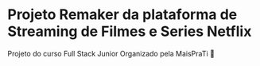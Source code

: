 # Projeto Remaker da plataforma de Streaming de Filmes e Series Netflix

Projeto do curso Full Stack Junior Organizado pela MaisPraTi 💙
